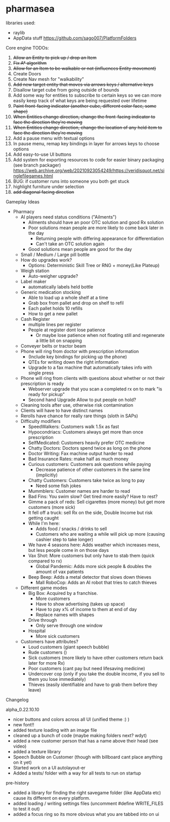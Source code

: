 # pharmasea


libraries used: 
- raylib
- AppData stuff https://github.com/sago007/PlatformFolders


Core engine TODOs:
1. ~~Allow an Entity to pick up / drop an Item~~
2. ~~Fix A* algorithm~~
3. ~~Allow for an Item to be walkable or not (influences Entity movement)~~
4. Create Doors
5. Create Nav mesh for "walkability"
6. ~~Add new target entity that moves via arrows keys / alternative keys~~
7. Disallow target cube from going outside of bounds
8. Add some way for entities to subscribe to certain keys 
    so we can more easily keep track of what keys are being requested over lifetime
9. ~~Paint front-facing indicator (another cube, different color face, some shape)~~
10. ~~When Entities change direction, change the front-facing indicator to face the direction they're moving~~
11. ~~When Entities change direction, change the location of any held item to face the direction they're moving~~
12. Add a pause menu with textual options
13. In pause menu, remap key bindings in layer for arrows keys to choose options
14. Add easy-to-use UI buttons
15. Add system for exporting resources to code for easier binary packaging (see branch packager)
    https://web.archive.org/web/20210923054249/https://veridisquot.net/singlefilegames.html
16. BUG: if customer runs into someone you both get stuck
17. highlight furniture under selection 
18. ~~add diagonal facing direction~~

Gameplay Ideas
- Pharmacy
    - AI players need status conditions ("Ailments")
        - Ailments should have an poor OTC solution and good Rx solution
        - Poor solutions mean people are more likely to come back later in the day
            - Returning people with differing appearance for differentiation
            - Can't take an OTC solution again
        - Good solutions mean people are good for the day 
    - Small / Medium / Large pill bottle
    - How do upgrades work?
        - Options: Deterministic Skill Tree or RNG + money(Like Plateup)
    - Weigh station
        - Auto-weigher upgrade? 
    - Label maker
        - automatically labels held bottle
    - Generic medication stocking
        - Able to load up a whole shelf at a time
        - Grab box from pallet and drop on shelf to refil 
        - Each pallet holds 10 refills
        - How to get a new pallet
    - Cash Register
        - multiple lines per register
        - People at register dont lose patience
            - Or maybe lose patience when not floating still and regenerate a little bit on snapping
    - Conveyer belts or tractor beam
    - Phone will ring from doctor with prescription information 
        - (Include key bindings for picking up the phone)
        - QTEs for writing down the right information
        - Upgrade to a fax machine that automatically takes info with single press
    - Phone will ring from clients with questions about whether or not their prescription is ready
        - Webserver upgrade that you scan a completed rx on to mark "is ready for pickup"
        - Second hand Upgrade Allow to put people on hold?
    - Cleaning tools after use, otherwise risk contamination
    - Clients will have to have distinct names
    - Rerolls have chance for really rare things (sloth in SAPs)
    - Difficulty modifiers 
        - SpeedWalkers: Customers walk 1.5x as fast
        - Hypocondriacs: Customers always get more than once prescription
        - SelfMedicated: Customers heavily prefer OTC medicine
        - Chatty Doctors: Doctors spend twice as long on the phone 
        - Doctor Writing: Fax machine output harder to read
        - Bad Insurance Rates: make half as much money 
        - Curious customers: Customers ask questions while paying 
            - Decrease patience of other customers in the same line (implicitly)
        - Chatty Customers: Customers take twice as long to pay
            - Need some fish jokes
        - Mummblers: Customer names are harder to read 
        - Bad Fins: You swim slow? Get tired more easily? Have to rest? 
        - Gimme a pack of reds: Sell cigarettes (more money) but get more customers (more sick) 
        - It fell off a truck: sell Rx on the side, Double Income but risk getting caught
        - While I'm here: 
            - Adds food / snacks / drinks to sell 
            - Customers who are waiting a while will pick up more (causing cashier step to take longer) 
        - We have 4 seasons here: Adds weather which increases mess, but less people come in on those days
        - Vax Shot: More customers but only have to stab them (quick compared to rx) 
            - Global Pandemic: Adds more sick people & doubles the amount of vax patients
        - Beep Beep: Adds a metal detector that slows down thieves
            - Mall RoboCop: Adds an AI robot that tries to catch thieves
    - Different game modes
        - Big Box: Acquired by a franchise. 
            - More customers
            - Have to show advertising (takes up space) 
            - Have to pay x% of income to them at end of day 
            - Replace names with shapes 
        - Drive through
            - Only serve through one window 
        - Hospital
            - More sick customers
    - Customers have attributes?
        - Loud customers (giant speech bubble) 
        - Rude customers () 
        - Sick customers (more likely to have other customers return back later for more Rx)
        - Poor customers (cant pay but need lifesaving medicine)
        - Undercover cop (only if you take the double income, if you sell to them you lose immediately) 
        - Thieves (easily identifiable and have to grab them before they leave) 

Changelog

alpha_0.22.10.10
- nicer buttons and colors across all UI (unified theme :) )
- new font!!
- added texture loading with an image file 
- cleaned up a bunch of code (maybe making folders next? wdyt)
- added a new customer person that has a name above their head (see video) 
- added a texture library 
- Speech Bubble on Customer (though with billboard cant place anything on it yet)
- Started work on a UI autolayout-er
- Added a tests/ folder with a way for all tests to run on startup

pre-history
- added a library for finding the right savegame folder (like AppData etc) cause its different on every platform. 
- added loading / writing settings files (uncomment #define WRITE_FILES to test it out) 
- added a focus ring so its more obvious what you are tabbed into on ui

